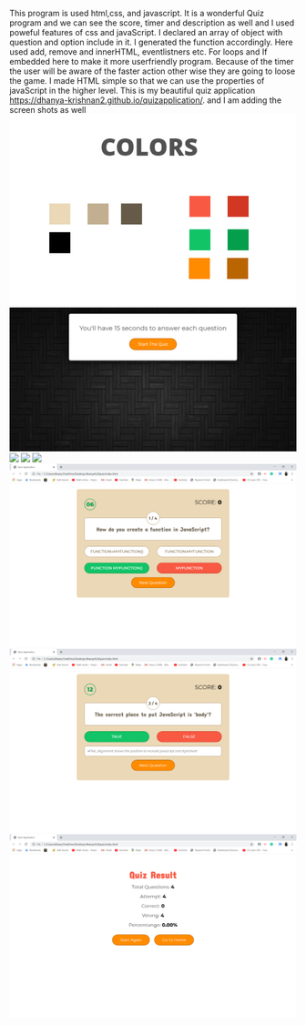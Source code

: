 This program is used html,css, and javascript.
It is a wonderful Quiz program and we can see the score, timer and description as well and I used poweful features of css and javaScript.
I declared an array of object with question and option include in it.
I generated the function accordingly.
Here used add, remove and innerHTML, eventlistners etc.
For loops and If embedded here to make it more userfriendly program.
Because of the timer the user will be aware of the faster action other wise they are going to loose the game.
I made HTML simple so that we can use the properties of javaScript in the higher level.
This is my beautiful quiz application
 https://dhanya-krishnan2.github.io/quizapplication/.
 and I am adding the screen shots as well
 ![](screens/COLOR.jpg)
 ![](/screens/SCREEN-1.png)
 ![](screens/SCREEN-3.pn)
![](2020-06-04(1).png)
![](2020-06-04(2).png)
![](/2020-06-04%20(1).png)
![](/2020-06-04%20(2).png)
![](/2020-06-04%20(3).png)
